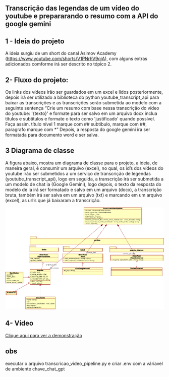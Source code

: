 ## Transcrição das legendas de um vídeo do  youtube e prepararando o resumo com a API do google gemini

## 1 - Ideia do projeto

A ideia surgiu de um short do canal Asimov Academy (https://www.youtube.com/shorts/V1PNrhV9qjA), com alguns extras adicionados comforme irá ser descrito no tópico 2.

## 2- Fluxo do projeto:

Os links dos vídeos irão ser guardados em um excel  e lidos posteriormente, depois irá ser utilizado a biblioteca do python youtube_transcript_api para baixar as transcrições e as transcrições serão submetida ao modelo com a seguinte sentença “Crie um resumo com base nessa transcrição do vídeo do youtube: '{texto}' e formate para ser salvo em um arquivo docx inclua títulos e subtitulos e formate o texto como 'justificado' quando possível. Faça assim. título nível 1 marque com ## subtibulo, marque com ##, paragrafo marque com *” 
Depois, a resposta do google gemini ira ser formatada para documento word e ser salva.
 
## 3 Diagrama de classe
A figura abaixo, mostra um diagrama de classe para o projeto, a ideia, de maneira geral, é consumir um arquivo (excel), no qual, os id’s dos vídeos do youtube irão ser submetidos a um serviço de transcrição de legendas (youtube_transcript_api), logo em seguida, a transcrição irá ser submetida a um modelo de chat ia (Google Gemini), logo depois, o texto da resposta do modelo de ia irá ser formatado e salvo em um arquivo (docx), a transcrição bruta,  também irá ser salva em um arquivo (txt) e marcando em um arquivo (excel), as url’s que já baixaram a transcrição.

![Exemplo de imagem](https://raw.githubusercontent.com/rodrigorocha1/transcricao_youtube/main/docs/diagrama%20de%20classe.png)

## 4- Vídeo

[Clique aqui para ver a demonstração]([https://youtu.be/tLYOw8iu-SM](https://youtu.be/CPAyC4Litms))
 ## obs
 executar o arquivo transcricao_video_pipeline.py e criar .env com a váriavel de ambiente chave_chat_gpt
